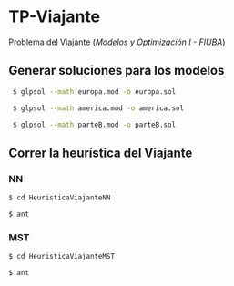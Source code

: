 # TP-Viajante

Problema del Viajante (_Modelos y Optimización I - FIUBA_)

## Generar soluciones para los modelos

```bash
 $ glpsol --math europa.mod -o europa.sol

 $ glpsol --math america.mod -o america.sol

 $ glpsol --math parteB.mod -o parteB.sol
```

## Correr la heurística del Viajante

### NN

```bash
$ cd HeuristicaViajanteNN

$ ant
```

### MST

```bash
$ cd HeuristicaViajanteMST

$ ant
```


